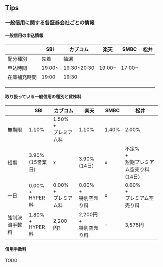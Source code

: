 ## Tips

### 一般信用に関する各証券会社ごとの情報

#### 一般信用の申込情報

||SBI|カブコム|楽天|SMBC|松井|
|---|---|---|---|---|---|
|配分種別|先着|抽選||||
|申込時間|19:00~|19:30~20:30|19:00~|17:00~||
|在庫補充時間|19:00|19:30||||
|||||||
|||||||
|||||||

#### 取り扱っている一般信用の種別と貸株料

||SBI|カブコム|楽天|SMBC|松井|
|---|---|---|---|---|---|
|無期限|1.10%|1.50%<br>+<br>プレミアム料|1.10%|1.40%|2.00%|
|短期|3.90%<br>(15営業日)|x|3.90%<br>(14日)|x|不定%<br>+<br>短期プレミアム空売り料<br>(14日)|
|一日|0.00%<br>+<br>HYPER料|0.00%<br>+<br>プレミアム料|0.00%<br>+<br>特別空売り料|x|0.00%<br>+<br>プレミアム空売り料|
|強制決済手数料|1.80%<br>+<br>HYPER料|2,200円?|2,200円<br>+<br>特別空売り料|-|3,575円|

#### 信用手数料

TODO
